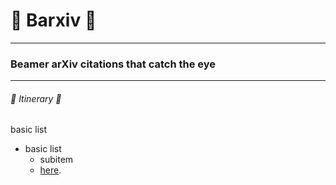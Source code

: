 # :milky_way: Barxiv :milky_way:
---
### Beamer arXiv citations that catch the eye 
---
###### :train2: Itinerary :ship:
basic list
- basic list 
  - subitem 
  -  [here](hyperlink). 
